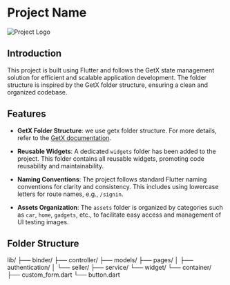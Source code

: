 # Project Name

![Project Logo](path_to_logo_image)

## Introduction

This project is built using Flutter and follows the GetX state management solution for efficient and scalable application development. The folder structure is inspired by the GetX folder structure, ensuring a clean and organized codebase.

## Features

- **GetX Folder Structure**: we use getx folder structure. For more details, refer to the [GetX documentation](https://pub.dev/packages/get).

- **Reusable Widgets**: A dedicated `widgets` folder has been added to the project. This folder contains all reusable widgets, promoting code reusability and maintainability.

- **Naming Conventions**: The project follows standard Flutter naming conventions for clarity and consistency. This includes using lowercase letters for route names, e.g., `/signin`.

- **Assets Organization**: The `assets` folder is organized by categories such as `car`, `home`, `gadgets`, etc., to facilitate easy access and management of UI testing images.

## Folder Structure
lib/
├── binder/
├── controller/
├── models/
├── pages/
│   ├── authentication/
│   └── seller/
├── service/
└── widget/
    └── container/
        ├── custom_form.dart
        └── button.dart



